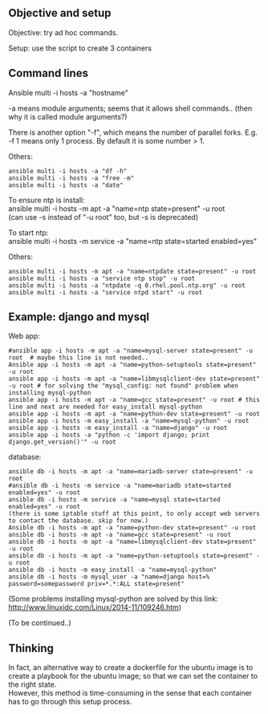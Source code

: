 Objective and setup
---------------------

Objective: try ad hoc commands.

Setup: use the script to create 3 containers


Command lines
-----------------

Ansible multi -i hosts -a "hostname"

-a means module arguments; seems that it allows shell commands..
(then why it is called module arguments?)

There is another option "-f", which means the number of parallel forks.
E.g. -f 1 means only 1 process. 
By default it is some number > 1.

Others:

```
ansible multi -i hosts -a "df -h"
ansible multi -i hosts -a "free -m"
ansible multi -i hosts -a "date"
```

To ensure ntp is install:  
ansible multi -i hosts -m apt -a "name=ntp state=present" -u root  
(can use -s instead of "-u root" too, but -s is deprecated)

To start ntp:  
ansible multi -i hosts -m service -a "name=ntp state=started enabled=yes"

Others:

```
ansible multi -i hosts -m apt -a "name=ntpdate state=present" -u root
ansible multi -i hosts -a "service ntp stop" -u root
ansible multi -i hosts -a "ntpdate -q 0.rhel.pool.ntp.org" -u root
ansible multi -i hosts -a "service ntpd start" -u root
```

Example: django and mysql
----------------------------------
Web app:

```
#ansible app -i hosts -m apt -a "name=mysql-server state=present" -u root  # maybe this line is not needed..
Ansible app -i hosts -m apt -a "name=python-setuptools state=present" -u root
ansible app -i hosts -m apt -a "name=libmysqlclient-dev state=present" -u root # for solving the "mysql_config: not found" problem when installing mysql-python 
ansible app -i hosts -m apt -a "name=gcc state=present" -u root # this line and next are needed for easy_install mysql-python
ansible app -i hosts -m apt -a "name=python-dev state=present" -u root
ansible app -i hosts -m easy_install -a "name=mysql-python" -u root
ansible app -i hosts -m easy_install -a "name=django" -u root
ansible app -i hosts -a "python -c 'import django; print django.get_version()'" -u root
```

database:

```
ansible db -i hosts -m apt -a "name=mariadb-server state=present" -u root
#ansible db -i hosts -m service -a "name=mariadb state=started enabled=yes" -u root  
ansible db -i hosts -m service -a "name=mysql state=started enabled=yes" -u root
(there is some iptable stuff at this point, to only accept web servers to contact the database. skip for now.)
Ansible db -i hosts -m apt -a "name=python-dev state=present" -u root
ansible db -i hosts -m apt -a "name=gcc state=present" -u root
ansible db -i hosts -m apt -a "name=libmysqlclient-dev state=present" -u root
ansible db -i hosts -m apt -a "name=python-setuptools state=present" -u root
ansible db -i hosts -m easy_install -a "name=mysql-python"
ansible db -i hosts -m mysql_user -a "name=django host=% password=somepassword priv=*.*:ALL state=present"
```

(Some problems installing mysql-python are solved by this link: http://www.linuxidc.com/Linux/2014-11/109246.htm)

(To be continued..)


Thinking
-------------------------

In fact, an alternative way to create a dockerfile for the ubuntu image is 
to create a playbook for the ubuntu image; 
so that we can set the container to the right state.  
However, this method is time-consuming in the sense that each container has to go through this setup process.
